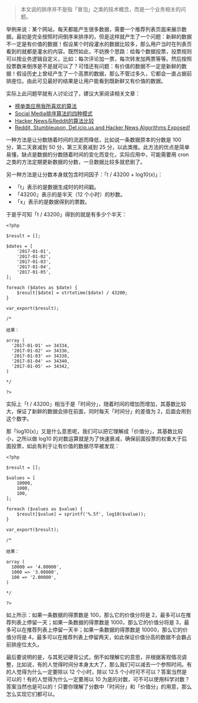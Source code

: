 <!DOCTYPE html>
<html>
<head>
<meta charset="utf-8">
<meta name="viewport" content="width=device-width, initial-scale=1.0">
<title>PHP 推荐排序</title>
<link rel="stylesheet" href="https://stackedit.io/res-min/themes/base.css" />
<script type="text/javascript" src="https://cdn.mathjax.org/mathjax/latest/MathJax.js?config=TeX-AMS_HTML"></script>
</head>
<body><div class="container"><blockquote>
  <p>本文说的排序并不是指「冒泡」之类的技术概念，而是一个业务相关的问题。</p>
</blockquote>

<p>举例来说：某个网站，每天都能产生很多数据，需要一个推荐列表页面来展示数据。最初是完全按照时间倒序来排序的，但是这样就产生了一个问题：新鲜的数据不一定是有价值的数据！假设某个时段灌水的数据比较多，那么用户当时在列表页看到的就都是灌水的内容。既然如此，不妨换个思路：给每个数据投票，投票规则可以按业务逻辑自定义，比如：每次评论加一票，每次转发加两票等等。然后按照投票数来倒序是不是就可以了？可惜还有问题：有价值的数据不一定是新鲜的数据！假设历史上曾经产生了一个高票的数据，那么不管过多久，它都会一直占据前排座位。由此可见最好的结果是让用户能看到既新鲜又有价值的数据。</p>

<p>实际上此问题早就有人讨论过了，建议大家阅读相关文章：</p>

<ul>
<li><a href="http://www.cnblogs.com/zhengyun_ustc/archive/2011/03/07/1976520.html">榜单类应用我所喜欢的算法</a></li>
<li><a href="http://www.cnblogs.com/zhengyun_ustc/archive/2009/09/06/sortAlgorithm.html">Social Media排序算法的四种模式</a></li>
<li><a href="http://www.cnblogs.com/zhengyun_ustc/archive/2010/12/15/amir.html">Hacker News与Reddit的算法比较</a></li>
<li><a href="https://moz.com/blog/reddit-stumbleupon-delicious-and-hacker-news-algorithms-exposed">Reddit, Stumbleupon, Del.icio.us and Hacker News Algorithms Exposed!</a></li>
</ul>

<p>一种方法是让分数随着时间的流逝而降低，比如说一条数据原本的分数是 100 分，第二天衰减到 50 分，第三天衰减到 25 分，以此类推。此方法的优点是简单易懂，缺点是数据的分数随着时间的变化而变化，实际应用中，可能需要用 cron 之类的方法定期更新数据的分数，一旦数据比较多就悲剧了。</p>

<p>另一种方法是让分数本身就包含时间因子：「t / 43200 + log10(x)」：</p>

<ul>
<li>「t」表示的是数据生成时的时间戳。</li>
<li>「43200」表示的是半天（12 个小时）的秒数。</li>
<li>「x」表示的是数据得到的票数。</li>
</ul>

<p>于是乎可知「t / 43200」得到的就是有多少个半天：</p>



<pre class="prettyprint"><code class=" hljs bash">&lt;?php

<span class="hljs-variable">$result</span> = [];

<span class="hljs-variable">$dates</span> = [
    <span class="hljs-string">'2017-01-01'</span>,
    <span class="hljs-string">'2017-01-02'</span>,
    <span class="hljs-string">'2017-01-03'</span>,
    <span class="hljs-string">'2017-01-04'</span>,
    <span class="hljs-string">'2017-01-05'</span>,
];

foreach (<span class="hljs-variable">$dates</span> as <span class="hljs-variable">$date</span>) {
    <span class="hljs-variable">$result</span>[<span class="hljs-variable">$date</span>] = strtotime(<span class="hljs-variable">$date</span>) / <span class="hljs-number">43200</span>;
}

var_<span class="hljs-keyword">export</span>(<span class="hljs-variable">$result</span>);

/*

结果：

array (
  <span class="hljs-string">'2017-01-01'</span> =&gt; <span class="hljs-number">34334</span>,
  <span class="hljs-string">'2017-01-02'</span> =&gt; <span class="hljs-number">34336</span>,
  <span class="hljs-string">'2017-01-03'</span> =&gt; <span class="hljs-number">34338</span>,
  <span class="hljs-string">'2017-01-04'</span> =&gt; <span class="hljs-number">34340</span>,
  <span class="hljs-string">'2017-01-05'</span> =&gt; <span class="hljs-number">34342</span>,
)

*/

?&gt;</code></pre>

<p>实际上「t / 43200」相当于是「时间分」，随着时间的增加而增加，其基数比较大，保证了新鲜的数据会排在前面，同时每天「时间分」的差值为 2，后面会用到这个数字。</p>

<p>那「log10(x)」又是什么意思呢，我们可以把它理解成「价值分」，其基数比较小，之所以做 log10 的对数运算就是为了快速衰减，确保前面投票的权重大于后面投票，如此有利于让有价值的数据尽早被发现：</p>



<pre class="prettyprint"><code class=" hljs xml"><span class="php"><span class="hljs-preprocessor">&lt;?php</span>

<span class="hljs-variable">$result</span> = [];

<span class="hljs-variable">$values</span> = [
    <span class="hljs-number">10000</span>,
    <span class="hljs-number">1000</span>,
    <span class="hljs-number">100</span>,
];

<span class="hljs-keyword">foreach</span> (<span class="hljs-variable">$values</span> <span class="hljs-keyword">as</span> <span class="hljs-variable">$value</span>) {
    <span class="hljs-variable">$result</span>[<span class="hljs-variable">$value</span>] = sprintf(<span class="hljs-string">'%.5f'</span>, log10(<span class="hljs-variable">$value</span>));
}

var_export(<span class="hljs-variable">$result</span>);

<span class="hljs-comment">/*

结果：

array (
  10000 =&gt; '4.00000',
  1000 =&gt; '3.00000',
  100 =&gt; '2.00000',
)

*/</span>

<span class="hljs-preprocessor">?&gt;</span></span>
</code></pre>

<p>如上所示：如果一条数据的得票数是 100，那么它的价值分将是 2，最多可以在推荐列表上停留一天；如果一条数据的得票数是 1000，那么它的价值分将是 3，最多可以在推荐列表上停留一天半；如果一条数据的得票数是 10000，那么它的价值分将是 4，最多可以在推荐列表上停留两天，如此保证价值分高的数据不会霸占前排座位太久。</p>

<p>最后要说明的是，与其死记硬背公式，倒不如理解它的意思，并根据客观情况调整，比如说，有的人觉得时间分本身太大了，那么我们可以减去一个参照时间。有的人觉得为什么一定要除以 12 个小时，除以 12.5 个小时可不可以？答案当然是可以的！有的人觉得为什么一定要用以 10 为底的对数，可不可以使用科学对数？答案当然也是可以的！只要你理解了分数中「时间分」和「价值分」的用意，那么怎么实现它们都可以。</p></div></body>
</html>